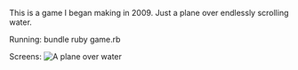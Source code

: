 This is a game I began making in 2009. Just a plane over endlessly scrolling water.

Running:
bundle
ruby game.rb

Screens:
![A plane over water](http://dl.dropbox.com/u/136929/planes/planes.png)

